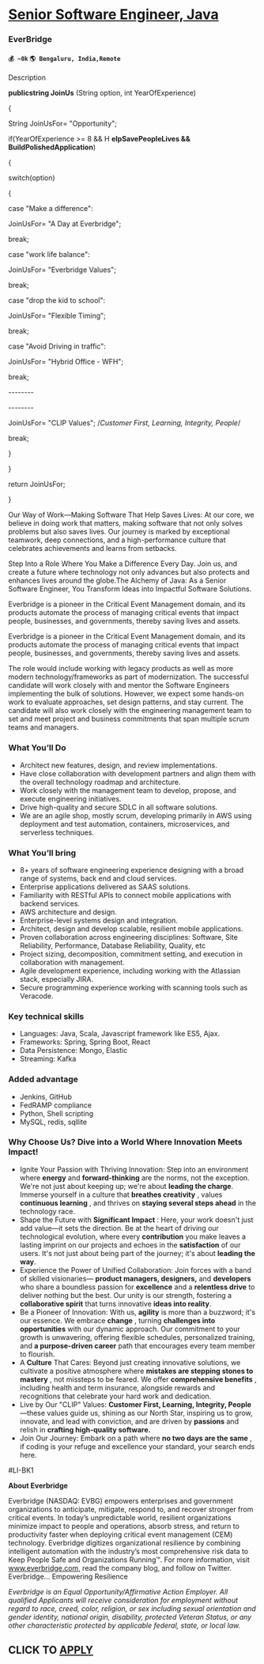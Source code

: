 # [Senior Software Engineer, Java](https://www.remotewlb.com/apply/senior-software-engineer-java-79875)  
### EverBridge  
#### `💰 ~0k` `🌎 Bengaluru, India,Remote`  

Description

**publicstring JoinUs** (String option, int YearOfExperience)

{

String JoinUsFor= "Opportunity";

if(YearOfExperience >= 8 && H **elpSavePeopleLives && BuildPolishedApplication**)

{

switch(option)

{

case "Make a difference":

JoinUsFor= "A Day at Everbridge";

break;

case "work life balance":

JoinUsFor= "Everbridge Values";

break;

case "drop the kid to school":

JoinUsFor= "Flexible Timing";

break;

case "Avoid Driving in traffic":

JoinUsFor= "Hybrid Office - WFH";

break;

\--------

\--------

JoinUsFor= "CLIP Values"; /*Customer First, Learning, Integrity, People*/

break;

}

}

return JoinUsFor;

}

Our Way of Work—Making Software That Help Saves Lives: At our core, we believe in doing work that matters, making software that not only solves problems but also saves lives. Our journey is marked by exceptional teamwork, deep connections, and a high-performance culture that celebrates achievements and learns from setbacks.

Step Into a Role Where You Make a Difference Every Day. Join us, and create a future where technology not only advances but also protects and enhances lives around the globe.The Alchemy of Java: As a Senior Software Engineer, You Transform Ideas into Impactful Software Solutions.

  

Everbridge is a pioneer in the Critical Event Management domain, and its products automate the process of managing critical events that impact people, businesses, and governments, thereby saving lives and assets.

Everbridge is a pioneer in the Critical Event Management domain, and its products automate the process of managing critical events that impact people, businesses, and governments, thereby saving lives and assets.

The role would include working with legacy products as well as more modern technology/frameworks as part of modernization. The successful candidate will work closely with and mentor the Software Engineers implementing the bulk of solutions. However, we expect some hands-on work to evaluate approaches, set design patterns, and stay current. The candidate will also work closely with the engineering management team to set and meet project and business commitments that span multiple scrum teams and managers.

### What You’ll Do

  * Architect new features, design, and review implementations. 
  * Have close collaboration with development partners and align them with the overall technology roadmap and architecture. 
  * Work closely with the management team to develop, propose, and execute engineering initiatives. 
  * Drive high-quality and secure SDLC in all software solutions. 
  * We are an agile shop, mostly scrum, developing primarily in AWS using deployment and test automation, containers, microservices, and serverless techniques. 

### What You’ll bring

  * 8+ years of software engineering experience designing with a broad range of systems, back end and cloud services. 
  * Enterprise applications delivered as SAAS solutions. 
  * Familiarity with RESTful APIs to connect mobile applications with backend services. 
  * AWS architecture and design. 
  * Enterprise-level systems design and integration. 
  * Architect, design and develop scalable, resilient mobile applications. 
  * Proven collaboration across engineering disciplines: Software, Site Reliability, Performance, Database Reliability, Quality, etc 
  * Project sizing, decomposition, commitment setting, and execution in collaboration with management. 
  * Agile development experience, including working with the Atlassian stack, especially JIRA. 
  * Secure programming experience working with scanning tools such as Veracode. 

### Key technical skills

  * Languages: Java, Scala, Javascript framework like ES5, Ajax. 
  * Frameworks: Spring, Spring Boot, React 
  * Data Persistence: Mongo, Elastic 
  * Streaming: Kafka 

### Added advantage

  * Jenkins, GitHub 
  * FedRAMP compliance 
  * Python, Shell scripting 
  * MySQL, redis, sqllite 

### Why Choose Us? Dive into a World Where Innovation Meets Impact!

  * Ignite Your Passion with Thriving Innovation: Step into an environment where **energy** and **forward-thinking** are the norms, not the exception. We're not just about keeping up; we're about **leading the charge**. Immerse yourself in a culture that **breathes creativity** , values **continuous learning** , and thrives on **staying several steps ahead** in the technology race. 
  * Shape the Future with **Significant Impact** : Here, your work doesn't just add value—it sets the direction. Be at the heart of driving our technological evolution, where every **contribution** you make leaves a lasting imprint on our projects and echoes in the **satisfaction** of our users. It's not just about being part of the journey; it's about **leading the way**. 
  * Experience the Power of Unified Collaboration: Join forces with a band of skilled visionaries— **product managers, designers,** and **developers** who share a boundless passion for **excellence** and a **relentless drive** to deliver nothing but the best. Our unity is our strength, fostering a **collaborative spirit** that turns innovative **ideas into reality**. 
  * Be a Pioneer of Innovation: With us, **agility** is more than a buzzword; it's our essence. We embrace **change** , turning **challenges into opportunities** with our dynamic approach. Our commitment to your growth is unwavering, offering flexible schedules, personalized training, and **a purpose-driven career** path that encourages every team member to flourish. 
  * A **Culture** That Cares: Beyond just creating innovative solutions, we cultivate a positive atmosphere where **mistakes are stepping stones to mastery** , not missteps to be feared. We offer **comprehensive benefits** , including health and term insurance, alongside rewards and recognitions that celebrate your hard work and dedication. 
  * Live by Our "CLIP" Values: **Customer First, Learning, Integrity, People** —these values guide us, shining as our North Star, inspiring us to grow, innovate, and lead with conviction, and are driven by **passions** and relish in **crafting high-quality software.**
  * Join Our Journey: Embark on a path where **no two days are the same** , if coding is your refuge and excellence your standard, your search ends here. 

#LI-BK1

  

 **About Everbridge**

  

Everbridge (NASDAQ: EVBG) empowers enterprises and government organizations to anticipate, mitigate, respond to, and recover stronger from critical events. In today’s unpredictable world, resilient organizations minimize impact to people and operations, absorb stress, and return to productivity faster when deploying critical event management (CEM) technology. Everbridge digitizes organizational resilience by combining intelligent automation with the industry’s most comprehensive risk data to Keep People Safe and Organizations Running™. For more information, visit www.everbridge.com, read the company blog, and follow on Twitter. Everbridge… Empowering Resilience

_Everbridge is an Equal Opportunity/Affirmative Action Employer. All qualified Applicants will receive consideration for employment without regard to race, creed, color, religion, or sex including sexual orientation and gender identity, national origin, disability, protected Veteran Status, or any other characteristic protected by applicable federal, state, or local law._

  
## CLICK TO [APPLY](https://www.remotewlb.com/apply/senior-software-engineer-java-79875)


